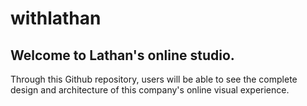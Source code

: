 # withlathan

## Welcome to Lathan's online studio.

Through this Github repository, users will be able to see the complete design and architecture of this company's online visual experience.